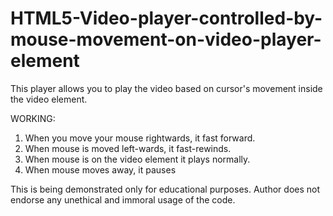 # HTML5-Video-player-controlled-by-mouse-movement-on-video-player-element
This player allows you to play the video based on cursor's movement inside the video element.

WORKING:
1) When you move your mouse rightwards, it fast forward.
2) When mouse is moved left-wards, it fast-rewinds.
3) When mouse is on the video element it plays normally.
4) When mouse moves away, it pauses

This is being demonstrated only for educational purposes. Author does not endorse any unethical and immoral usage of the code.
